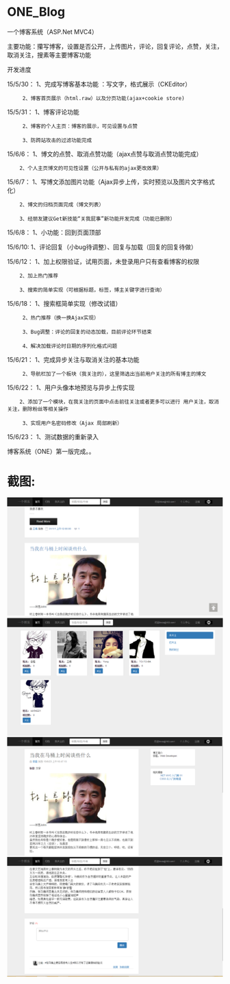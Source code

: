 # ONE_Blog

一个博客系统（ASP.Net MVC4）

主要功能：攥写博客，设置是否公开，上传图片，评论，回复评论，点赞，关注，取消关注，搜素等主要博客功能



开发进度

15/5/30：
         1、完成写博客基本功能 ：写文字，格式展示（CKEditor）

         2、博客首页展示（html.raw）以及分页功能(ajax+cookie store)


15/5/31：
         1、博客评论功能

         2、博客的个人主页：博客的展示，可见设置与点赞

         3、防跨站攻击的过滤功能完成


15/6/6：
        1、博文的点赞、取消点赞功能（ajax点赞与取消点赞功能完成）

        2、个人主页博文的可见性设置（公开与私有的ajax更改效果）

15/6/7：
        1、写博文添加图片功能（Ajax异步上传，实时预览以及图片文字格式化）

        2、博文的归档页面完成（博文列表）

        3、经朋友建议Get新技能“关我屁事”新功能开发完成（功能已删除）

15/6/8：
        1、小功能：回到页面顶部

15/6/10:
        1、评论回复（小bug待调整）、回复与加载（回复的回复待做）

15/6/12：
        1、加上权限验证，试用页面，未登录用户只有查看博客的权限

        2、加上热门推荐

        3、搜索的简单实现（可根据标题，标签，博主关键字进行查询）

15/6/18：
         1、搜索框简单实现（修改试错）

         2、热门推荐（换一换Ajax实现）
  
         3、Bug调整：评论的回复的动态加载，目前评论环节结束

         4、解决加载评论时日期的序列化格式问题

15/6/21：
         1、完成异步关注与取消关注的基本功能


         2、导航栏加了一个板块（我关注的），这里筛选出当前用户关注的所有博主的博文


15/6/22：
        1、用户头像本地预览与异步上传实现


        2、添加了一个模块，在我关注的页面中点击前往关注或者更多可以进行 用户关注，取消关注，删除粉丝等相关操作
        
         3、实现用户名密码修改（Ajax 局部刷新）


15/6/23：
         1、测试数据的重新录入



博客系统（ONE）第一版完成。。

# 截图:
<img src='https://github.com/lichaojacobs/ONE_Blog/blob/master/pageImage/1.png' />

<img src='https://github.com/lichaojacobs/ONE_Blog/blob/master/pageImage/2.png' />

<img src='https://github.com/lichaojacobs/ONE_Blog/blob/master/pageImage/3.png' />

<img src='https://github.com/lichaojacobs/ONE_Blog/blob/master/pageImage/4.png' />





	
